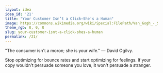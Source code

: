 ```yaml
---
layout: idea
idea_id: '21'
title: "Your Customer Isn’t a Click—She’s a Human"
image: https://commons.wikimedia.org/wiki/Special:FilePath/Van_Gogh_-_Starry_Night_-_Google_Art_Project.jpg
theme_rgb: 0, 0, 0
slug: your-customer-isnt-a-click-shes-a-human
permalink: /21/
---
```


"The consumer isn't a moron; she is your wife." — David Ogilvy. 

Stop optimizing for bounce rates and start optimizing for feelings. If your copy wouldn't persuade someone you love, it won't persuade a stranger.
